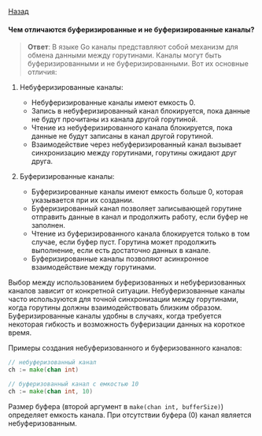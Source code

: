 [Назад](/README.md)

####  Чем отличаются буферизированные и не буферизированные каналы?
> **Ответ**:
В языке Go каналы представляют собой механизм для обмена данными между горутинами. Каналы могут быть буферизированными и не буферизированными. Вот их основные отличия:

1. Небуферизированные каналы:
   - Небуферизированные каналы имеют емкость 0.
   - Запись в небуферизированный канал блокируется, пока данные не будут прочитаны из канала другой горутиной.
   - Чтение из небуферизированного канала блокируется, пока данные не будут записаны в канал другой горутиной.
   - Взаимодействие через небуферизированный канал вызывает синхронизацию между горутинами, горутины ожидают друг друга.

2. Буферизированные каналы:
   - Буферизированные каналы имеют емкость больше 0, которая указывается при их создании.
   - Буферизированный канал позволяет записывающей горутине отправить данные в канал и продолжить работу, если буфер не заполнен.
   - Чтение из буферизированного канала блокируется только в том случае, если буфер пуст. Горутина может продолжить выполнение, если есть достаточно данных в канале.
   - Буферизированные каналы позволяют асинхронное взаимодействие между горутинами.

Выбор между использованием буферизованных и небуферизованных каналов зависит от конкретной ситуации. Небуферизованные каналы часто используются для точной синхронизации между горутинами, когда горутины должны взаимодействовать близким образом. Буферизированные каналы удобны в случаях, когда требуется некоторая гибкость и возможность буферизации данных на короткое время.

Примеры создания небуферизованного и буферизованного каналов:
```go
// небуферизованный канал
ch := make(chan int)

// буферизованный канал с емкостью 10
ch := make(chan int, 10)
```
Размер буфера (второй аргумент в `make(chan int, bufferSize)`) определяет емкость канала. При отсутствии буфера (0) канал является небуферизованным.